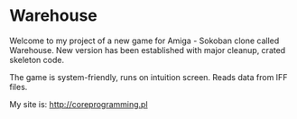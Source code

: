 # Warehouse
Welcome to my project of a new game for Amiga - Sokoban clone called Warehouse.
New version has been established with major cleanup, crated skeleton code.

The game is system-friendly, runs on intuition screen. Reads data from IFF files.

My site is: http://coreprogramming.pl